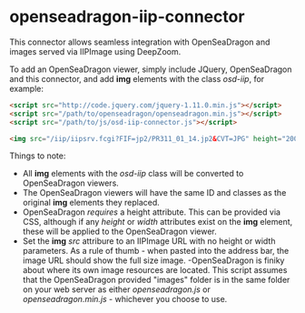 openseadragon-iip-connector
===========================

This connector allows seamless integration with OpenSeaDragon and images served via IIPImage using DeepZoom.

To add an OpenSeaDragon viewer, simply include JQuery, OpenSeaDragon and this connector, and add **img** elements with the class *osd-iip*, for example:

```html
<script src="http://code.jquery.com/jquery-1.11.0.min.js"></script>
<script src="/path/to/openseadragon/openseadragon.min.js"></script>
<script src="/path/to/js/osd-iip-connector.js"></script>

<img src="/iip/iipsrv.fcgi?FIF=jp2/PR311_01_14.jp2&CVT=JPG" height="200" width="300"  id="image_one" class="osd-iip another_class">
```

Things to note:

 - All **img** elements with the *osd-iip* class will be converted to OpenSeaDragon viewers.
 - The OpenSeaDragon viewers will have the same ID and classes as the original **img** elements they replaced.
 - OpenSeaDragon *requires* a height attribute. This can be provided via CSS, although if any *height* or *width* attributes exist on the **img** element, these will be applied to the OpenSeaDragon viewer.
 - Set the **img** *src* attribure to an IIPImage URL with no height or width parameters. As a rule of thumb - when pasted into the address bar, the image URL should show the full size image.
 -OpenSeaDragon is finiky about where its own image resources are located. This script assumes that the OpenSeaDragon provided "images" folder is in the same folder on your web server as either *openseadragon.js* or *openseadragon.min.js* - whichever you choose to use.
